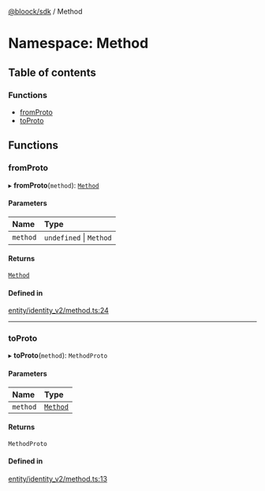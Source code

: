 [@bloock/sdk](../index.md) / Method

# Namespace: Method

## Table of contents

### Functions

- [fromProto](Method.md#fromproto)
- [toProto](Method.md#toproto)

## Functions

### fromProto

▸ **fromProto**(`method`): [`Method`](../enums/Method-1.md)

#### Parameters

| Name | Type |
| :------ | :------ |
| `method` | `undefined` \| `Method` |

#### Returns

[`Method`](../enums/Method-1.md)

#### Defined in

[entity/identity_v2/method.ts:24](https://github.com/bloock/bloock-sdk/blob/edef30d6/languages/js/src/entity/identity_v2/method.ts#L24)

___

### toProto

▸ **toProto**(`method`): `MethodProto`

#### Parameters

| Name | Type |
| :------ | :------ |
| `method` | [`Method`](../enums/Method-1.md) |

#### Returns

`MethodProto`

#### Defined in

[entity/identity_v2/method.ts:13](https://github.com/bloock/bloock-sdk/blob/edef30d6/languages/js/src/entity/identity_v2/method.ts#L13)
